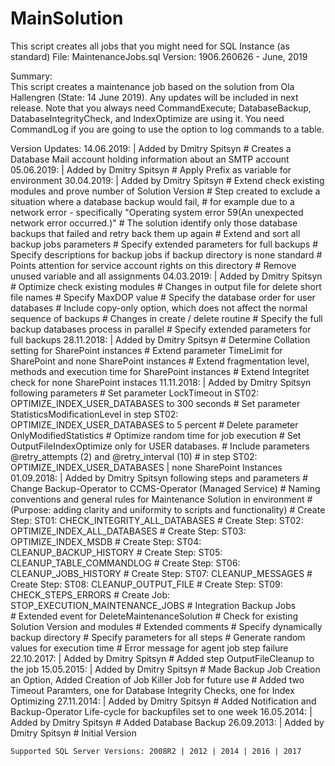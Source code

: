# MainSolution
This script creates all jobs that you might need for SQL Instance (as standard)
  File:     MaintenanceJobs.sql
  Version:	1906.260626 - June, 2019

  Summary:  	
		This script creates a maintenance job based on the solution from Ola Hallengren (State: 14 June 2019).
		Any updates will be included in next release.
    Note that you always need CommandExecute; DatabaseBackup, DatabaseIntegrityCheck, and IndexOptimize are using it. 
    You need CommandLog if you are going to use the option to log commands to a table.

  Version Updates:
	14.06.2019: | Added by Dmitry Spitsyn
			# Creates a Database Mail account holding information about an SMTP account
	05.06.2019: | Added by Dmitry Spitsyn
			# Apply Prefix as variable for environment
	30.04.2019: | Added by Dmitry Spitsyn
			# Extend check existing modules and prove number of Solution Version
			# Step created to exclude a situation where a database backup would fail, 
      # for example due to a network error - specifically "Operating system error 59(An unexpected network error occurred.)"
			# The solution identify only those database backups that failed and retry back them up again
			# Extend and sort all backup jobs parameters
			# Specify extended parameters for full backups
			# Specify descriptions for backup jobs if backup directory is none standard
			# Points attention for service account rights on this directory
			# Remove unused variable and all assignments
	04.03.2019: | Added by Dmitry Spitsyn
			# Optimize check existing modules
		  	# Changes in output file for delete short file names
			# Specify MaxDOP value
			# Specify the database order for user databases
			# Include copy-only option, which does not affect the normal sequence of backups
			# Changes in create / delete routine
			# Specify the full backup databases process in parallel
			# Specify extended parameters for full backups
	28.11.2018: | Added by Dmitry Spitsyn
			# Determine Collation setting for SharePoint instances
			# Extend parameter TimeLimit for SharePoint and none SharePoint instances
			# Extend fragmentation level, methods and execution time for SharePoint instances
			# Extend Integritet check for none SharePoint instaces
	11.11.2018: | Added by Dmitry Spitsyn following parameters
			# Set parameter LockTimeout in ST02: OPTIMIZE_INDEX_USER_DATABASES to 300 seconds
			# Set parameter StatisticsModificationLevel in step ST02: OPTIMIZE_INDEX_USER_DATABASES to 5 percent
			# Delete parameter OnlyModifiedStatistics
			# Optimize random time for job execution
			# Set OutputFileIndexOptimize only for USER databases.
			# Include parameters @retry_attempts (2) and @retry_interval (10) 
      # in step ST02: OPTIMIZE_INDEX_USER_DATABASES | none SharePoint Instances
	01.09.2018: | Added by Dmitry Spitsyn following steps and parameters
			# Change Backup-Operator to CCMS-Operator (Managed Service)
			# Naming conventions and general rules for Maintenance Solution in environment 
      # (Purpose: adding clarity and uniformity to scripts and functionality)
			# Create Step: ST01: CHECK_INTEGRITY_ALL_DATABASES
			# Create Step: ST02: OPTIMIZE_INDEX_ALL_DATABASES
			# Create Step: ST03: OPTIMIZE_INDEX_MSDB
			# Create Step: ST04: CLEANUP_BACKUP_HISTORY
			# Create Step: ST05: CLEANUP_TABLE_COMMANDLOG
			# Create Step: ST06: CLEANUP_JOBS_HISTORY
			# Create Step: ST07: CLEANUP_MESSAGES
			# Create Step: ST08: CLEANUP_OUTPUT_FILE
			# Create Step: ST09: CHECK_STEPS_ERRORS
			# Create Job: STOP_EXECUTION_MAINTENANCE_JOBS
			# Integration Backup Jobs	
			# Extended event for DeleteMaintenanceSolution
			# Check for existing Solution Version and modules
			# Extended comments
			# Specify dynamically backup directory
			# Specify parameters for all steps
			# Generate random values for execution time
			# Error message for agent job step failure
	22.10.2017: | Added by Dmitry Spitsyn
			# Added step OutputFileCleanup to the job
	15.05.2015: | Added by Dmitry Spitsyn
			# Made Backup Job Creation an Option, Added Creation of Job Killer Job for future use
			# Added two Timeout Paramters, one for Database Integrity Checks, one for Index Optimizing
	27.11.2014: | Added by Dmitry Spitsyn
			# Added Notification and Backup-Operator Life-cycle for backupfiles set to one week
	16.05.2014: | Added by Dmitry Spitsyn
			# Added Database Backup
	26.09.2013: | Added by Dmitry Spitsyn
			# Initial Version

	Supported SQL Server Versions: 2008R2 | 2012 | 2014 | 2016 | 2017
